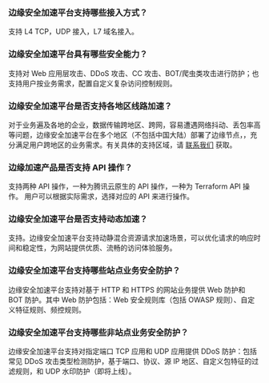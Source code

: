 ### 边缘安全加速平台支持哪些接入方式？
支持 L4 TCP，UDP 接入，L7 域名接入。

### 边缘安全加速平台具有哪些安全能力？
支持对 Web 应用层攻击、DDoS 攻击、CC 攻击、BOT/爬虫类攻击进行防护；也支持用户按业务需求，配置自定义复杂访问控制规则。

### 边缘安全加速平台是否支持各地区线路加速？
对于业务遍及各地的企业，数据传输跨地区、跨网，容易遭遇网络抖动、丢包率高等问题，边缘安全加速平台在多个地区（不包括中国大陆）部署了边缘节点，，充分满足用户跨地区的业务需求。有关具体的支持区域，请 [联系我们](https://cloud.tencent.com/online-service) 获取。


### 边缘加速产品是否支持 API 操作？
支持两种 API 操作，一种为腾讯云原生的 API 操作，一种为 Terraform API 操作。 用户可以根据实际需求，选择对应的 API 来进行操作。

### 边缘安全加速平台是否支持动态加速？
支持。边缘安全加速平台支持动静混合资源请求加速场景，可以优化请求的响应时间和稳定性，为网站提供优质、流畅的访问体验服务。

### 边缘安全加速平台支持哪些站点业务安全防护？
边缘安全加速平台支持对基于 HTTP 和 HTTPS 的网站业务提供 Web 防护和 BOT 防护。其中 Web 防护包括：Web 安全规则库（包括 OWASP 规则）、自定义特征规则、频控规则。

### 边缘安全加速平台支持哪些非站点业务安全防护？
边缘安全加速平台支持对指定端口 TCP 应用和 UDP 应用提供 DDoS 防护：包括常见 DDoS 攻击类型检测防护，基于端口、协议、源 IP 地区、自定义包特征的过滤规则，和 UDP 水印防护（即将上线）。
